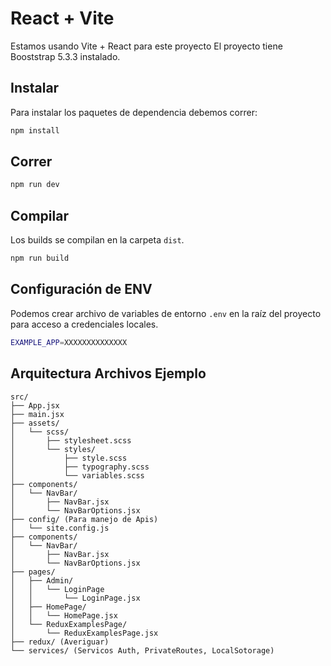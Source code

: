 # React + Vite
Estamos usando Vite + React para este proyecto
El proyecto tiene Booststrap 5.3.3 instalado.

## Instalar
Para instalar los paquetes de dependencia debemos correr:
```bash
npm install
```
## Correr
```bash
npm run dev
```

## Compilar
Los builds se compilan en la carpeta `dist`.
```bash
npm run build
```

## Configuración de ENV
Podemos crear archivo de variables de entorno `.env` en la raíz del proyecto para acceso a credenciales locales.

```bash
EXAMPLE_APP=XXXXXXXXXXXXXX
```

## Arquitectura Archivos Ejemplo
```text
src/
├── App.jsx
├── main.jsx
├── assets/
│   └── scss/
│       ├── stylesheet.scss
│       └── styles/
│           ├── style.scss
│           ├── typography.scss
│           └── variables.scss
├── components/
│   └── NavBar/
│       ├── NavBar.jsx
│       └── NavBarOptions.jsx
├── config/ (Para manejo de Apis)
│   └── site.config.js
├── components/
│   └── NavBar/
│       ├── NavBar.jsx
│       └── NavBarOptions.jsx
├── pages/
│   ├── Admin/
│   │   └── LoginPage
│   │       └── LoginPage.jsx
│   ├── HomePage/
│   │   └── HomePage.jsx
│   └── ReduxExamplesPage/
│       └── ReduxExamplesPage.jsx
├── redux/ (Averiguar)
└── services/ (Servicos Auth, PrivateRoutes, LocalSotorage)
